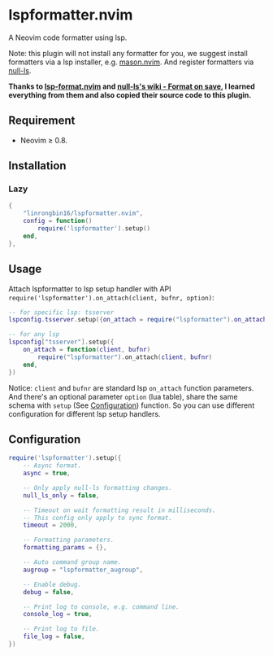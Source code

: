 # lspformatter.nvim

A Neovim code formatter using lsp.

Note: this plugin will not install any formatter for you, we suggest install
formatters via a lsp installer, e.g. [mason.nvim](https://github.com/williamboman/mason.nvim).
And register formatters via [null-ls](https://github.com/jose-elias-alvarez/null-ls.nvim).

**Thanks to [lsp-format.nvim](https://github.com/lukas-reineke/lsp-format.nvim)
and [null-ls's wiki - Format on save](https://github.com/jose-elias-alvarez/null-ls.nvim/wiki/Formatting-on-save),
I learned everything from them and also copied their source code to this plugin.**

## Requirement

- Neovim &ge; 0.8.

## Installation

### Lazy

```lua
{
    "linrongbin16/lspformatter.nvim",
    config = function()
        require('lspformatter').setup()
    end,
},
```

## Usage

Attach lspformatter to lsp setup handler with API
`require('lspformatter').on_attach(client, bufnr, option)`:

```lua
-- for specific lsp: tsserver
lspconfig.tsserver.setup({on_attach = require("lspformatter").on_attach})

-- for any lsp
lspconfig["tsserver"].setup({
    on_attach = function(client, bufnr)
        require("lspformatter").on_attach(client, bufnr)
    end,
})
```

Notice: `client` and `bufnr` are standard lsp `on_attach` function parameters.
And there's an optional parameter `option` (lua table), share the same schema
with `setup` (See [Configuration](#configuration)) function. So you can use
different configuration for different lsp setup handlers.

## Configuration

```lua
require('lspformatter').setup({
    -- Async format.
    async = true,

    -- Only apply null-ls formatting changes.
    null_ls_only = false,

    -- Timeout on wait formatting result in milliseconds.
    -- This config only apply to sync format.
    timeout = 2000,

    -- Formatting parameters.
    formatting_params = {},

    -- Auto command group name.
    augroup = "lspformatter_augroup",

    -- Enable debug.
    debug = false,

    -- Print log to console, e.g. command line.
    console_log = true,

    -- Print log to file.
    file_log = false,
})
```
